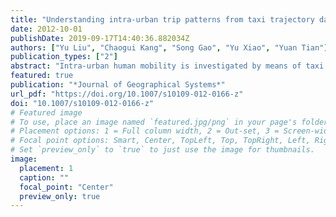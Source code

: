 ```yaml
---
title: "Understanding intra-urban trip patterns from taxi trajectory data"
date: 2012-10-01
publishDate: 2019-09-17T14:40:36.882034Z
authors: ["Yu Liu", "Chaogui Kang", "Song Gao", "Yu Xiao", "Yuan Tian"]
publication_types: ["2"]
abstract: "Intra-urban human mobility is investigated by means of taxi trajectory data that are collected in Shanghai, China, where taxis play an important role in urban transportation. From the taxi trajectories, approximately 1.5 million trips of anonymous customers are extracted on seven consecutive days. The globally spatio-temporal patterns of trips exhibit a significant daily regularity. Since each trip can be viewed as a displacement in the random walk model, the distributions of the distance and direction of the extracted trips are investigated in this research. The direction distribution shows an NEE--SWW-dominant direction, and the distance distribution can be well fitted by an exponentially truncated power law, with the scaling exponent $β$ = 1.2 textpm 0.15. The observed patterns are attributed to the geographical heterogeneity of the study area, which makes the spatial distribution of trajectory stops to be non-uniform. We thus construct a model that integrates both the geographical heterogeneity and distance decay effect, to interpret the observed patterns. Our Monte Carlo simulation results closely match to the observed patterns and thus validate the proposed model. According to the proposed model, in a single-core urban area, the geographical heterogeneity and distance decay effect improve each other when influencing human mobility patterns. Geographical heterogeneity leads to a faster observed decay, and the distance decay effect makes the spatial distribution of trips more concentrated."
featured: true
publication: "*Journal of Geographical Systems*"
url_pdf: "https://doi.org/10.1007/s10109-012-0166-z"
doi: "10.1007/s10109-012-0166-z"
# Featured image
# To use, place an image named `featured.jpg/png` in your page's folder.
# Placement options: 1 = Full column width, 2 = Out-set, 3 = Screen-width
# Focal point options: Smart, Center, TopLeft, Top, TopRight, Left, Right, BottomLeft, Bottom, BottomRight
# Set `preview_only` to `true` to just use the image for thumbnails.
image:
  placement: 1
  caption: ""
  focal_point: "Center"
  preview_only: true
---
```


